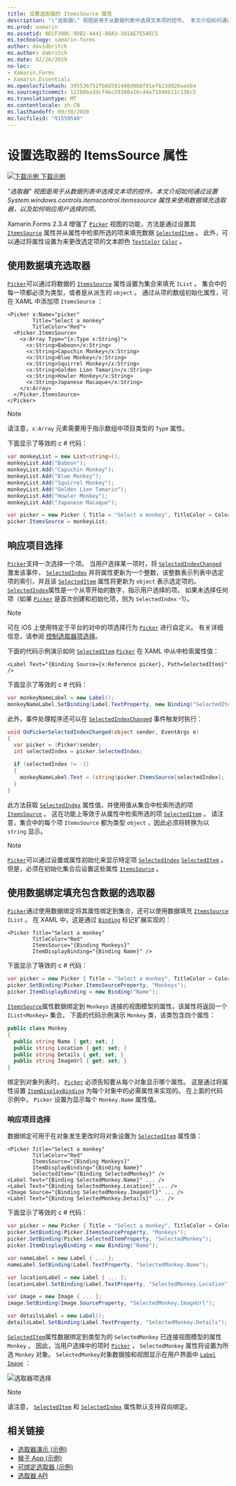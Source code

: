 ```yaml
---
title: 设置选取器的 ItemsSource 属性
description: "\"选取器\" 视图是用于从数据列表中选择文本项的控件。 本文介绍如何通过设置 System.windows.controls.itemscontrol.itemssource 属性来使用数据填充选取器，以及如何响应用户选择的项。"
ms.prod: xamarin
ms.assetid: 8ECF390C-9DB2-4441-B9A3-101AE7E5AEC5
ms.technology: xamarin-forms
author: davidbritch
ms.author: dabritch
ms.date: 02/26/2019
no-loc:
- Xamarin.Forms
- Xamarin.Essentials
ms.openlocfilehash: 395536752fb0d581408d0b8f91ef623d926aeeb4
ms.sourcegitcommit: 122b8ba3dcf4bc59368a16c44e71846b11c136c5
ms.translationtype: MT
ms.contentlocale: zh-CN
ms.lasthandoff: 09/30/2020
ms.locfileid: "91559540"
---
```

# <a name="setting-a-pickers-itemssource-property"></a>设置选取器的 ItemsSource 属性

[![下载示例](~/media/shared/download.png) 下载示例](https://docs.microsoft.com/samples/xamarin/xamarin-forms-samples/userinterface-monkeyapppicker)

_"选取器" 视图是用于从数据列表中选择文本项的控件。本文介绍如何通过设置 System.windows.controls.itemscontrol.itemssource 属性来使用数据填充选取器，以及如何响应用户选择的项。_

Xamarin.Forms 2.3.4 增强了 [`Picker`](xref:Xamarin.Forms.Picker) 视图的功能，方法是通过设置其 [`ItemsSource`](xref:Xamarin.Forms.Picker.ItemsSource) 属性并从属性中检索所选的项来填充数据 [`SelectedItem`](xref:Xamarin.Forms.Picker.SelectedItem) 。 此外，可以通过将属性设置为来更改选定项的文本颜色 [`TextColor`](xref:Xamarin.Forms.Picker.TextColor) [`Color`](xref:Xamarin.Forms.Color) 。

## <a name="populating-a-picker-with-data"></a>使用数据填充选取器

[`Picker`](xref:Xamarin.Forms.Picker)可以通过将数据的 [`ItemsSource`](xref:Xamarin.Forms.Picker.ItemsSource) 属性设置为集合来填充 `IList` 。 集合中的每一项都必须为类型，或者是从派生的 `object` 。 通过从项的数组初始化属性，可在 XAML 中添加项 `ItemsSource` ：

```xaml
<Picker x:Name="picker"
        Title="Select a monkey"
        TitleColor="Red">
  <Picker.ItemsSource>
    <x:Array Type="{x:Type x:String}">
      <x:String>Baboon</x:String>
      <x:String>Capuchin Monkey</x:String>
      <x:String>Blue Monkey</x:String>
      <x:String>Squirrel Monkey</x:String>
      <x:String>Golden Lion Tamarin</x:String>
      <x:String>Howler Monkey</x:String>
      <x:String>Japanese Macaque</x:String>
    </x:Array>
  </Picker.ItemsSource>
</Picker>
```

> [!NOTE]
> 请注意，`x:Array` 元素需要用于指示数组中项目类型的 `Type` 属性。

下面显示了等效的 c # 代码：

```csharp
var monkeyList = new List<string>();
monkeyList.Add("Baboon");
monkeyList.Add("Capuchin Monkey");
monkeyList.Add("Blue Monkey");
monkeyList.Add("Squirrel Monkey");
monkeyList.Add("Golden Lion Tamarin");
monkeyList.Add("Howler Monkey");
monkeyList.Add("Japanese Macaque");

var picker = new Picker { Title = "Select a monkey", TitleColor = Color.Red };
picker.ItemsSource = monkeyList;
```

## <a name="responding-to-item-selection"></a>响应项目选择

[`Picker`](xref:Xamarin.Forms.Picker)支持一次选择一个项。 当用户选择某一项时，将 [`SelectedIndexChanged`](xref:Xamarin.Forms.Picker.SelectedIndexChanged) 激发该事件， [`SelectedIndex`](xref:Xamarin.Forms.Picker.SelectedIndex) 并将属性更新为一个整数，该整数表示列表中选定项的索引，并且该 [`SelectedItem`](xref:Xamarin.Forms.Picker.SelectedItem) 属性将更新为 `object` 表示选定项的。 [`SelectedIndex`](xref:Xamarin.Forms.Picker.SelectedIndex)属性是一个从零开始的数字，指示用户选择的项。 如果未选择任何项（如果 [`Picker`](xref:Xamarin.Forms.Picker) 是首次创建和初始化项，则为 `SelectedIndex` -1）。

> [!NOTE]
> 可在 iOS 上使用特定于平台的对中的项选择行为 [`Picker`](xref:Xamarin.Forms.Picker) 进行自定义。 有关详细信息，请参阅 [控制选取器项选择](~/xamarin-forms/platform/ios/picker-selection.md)。

下面的代码示例演示如何 [`SelectedItem`](xref:Xamarin.Forms.Picker.SelectedItem) [`Picker`](xref:Xamarin.Forms.Picker) 在 XAML 中从中检索属性值：

```xaml
<Label Text="{Binding Source={x:Reference picker}, Path=SelectedItem}" />
```

下面显示了等效的 c # 代码：

```csharp
var monkeyNameLabel = new Label();
monkeyNameLabel.SetBinding(Label.TextProperty, new Binding("SelectedItem", source: picker));
```

此外，事件处理程序还可以在 [`SelectedIndexChanged`](xref:Xamarin.Forms.Picker.SelectedIndexChanged) 事件触发时执行：

```csharp
void OnPickerSelectedIndexChanged(object sender, EventArgs e)
{
  var picker = (Picker)sender;
  int selectedIndex = picker.SelectedIndex;

  if (selectedIndex != -1)
  {
    monkeyNameLabel.Text = (string)picker.ItemsSource[selectedIndex];
  }
}
```

此方法获取 [`SelectedIndex`](xref:Xamarin.Forms.Picker.SelectedIndex) 属性值，并使用值从集合中检索所选的项 [`ItemsSource`](xref:Xamarin.Forms.Picker.ItemsSource) 。 这在功能上等效于从属性中检索所选的项 [`SelectedItem`](xref:Xamarin.Forms.Picker.SelectedItem) 。 请注意，集合中的每个项 `ItemsSource` 都为类型 `object` ，因此必须将转换为以 `string` 显示。

> [!NOTE]
> [`Picker`](xref:Xamarin.Forms.Picker)可以通过设置或属性初始化来显示特定项 [`SelectedIndex`](xref:Xamarin.Forms.Picker.SelectedIndex) [`SelectedItem`](xref:Xamarin.Forms.Picker.SelectedItem) 。 但是，必须在初始化集合后设置这些属性 [`ItemsSource`](xref:Xamarin.Forms.Picker.ItemsSource) 。

## <a name="populating-a-picker-with-data-using-data-binding"></a>使用数据绑定填充包含数据的选取器

[`Picker`](xref:Xamarin.Forms.Picker)通过使用数据绑定将其属性绑定到集合，还可以使用数据填充 [`ItemsSource`](xref:Xamarin.Forms.Picker.ItemsSource) `IList` 。 在 XAML 中，这是通过 [`Binding`](xref:Xamarin.Forms.Xaml.BindingExtension) 标记扩展实现的：

```xaml
<Picker Title="Select a monkey"
        TitleColor="Red"
        ItemsSource="{Binding Monkeys}"
        ItemDisplayBinding="{Binding Name}" />
```

下面显示了等效的 c # 代码：

```csharp
var picker = new Picker { Title = "Select a monkey", TitleColor = Color.Red };
picker.SetBinding(Picker.ItemsSourceProperty, "Monkeys");
picker.ItemDisplayBinding = new Binding("Name");
```

[`ItemsSource`](xref:Xamarin.Forms.Picker.ItemsSource)属性数据绑定到 `Monkeys` 连接的视图模型的属性，该属性将返回一个 `IList<Monkey>` 集合。 下面的代码示例演示 `Monkey` 类，该类包含四个属性：

```csharp
public class Monkey
{
  public string Name { get; set; }
  public string Location { get; set; }
  public string Details { get; set; }
  public string ImageUrl { get; set; }
}
```

绑定到对象列表时， [`Picker`](xref:Xamarin.Forms.Picker) 必须告知要从每个对象显示哪个属性。 这是通过将属性设置 [`ItemDisplayBinding`](xref:Xamarin.Forms.Picker.ItemDisplayBinding) 为每个对象中的必需属性来实现的。 在上面的代码示例中， `Picker` 设置为显示每个 `Monkey.Name` 属性值。

### <a name="responding-to-item-selection"></a>响应项目选择

数据绑定可用于在对象发生更改时将对象设置为 [`SelectedItem`](xref:Xamarin.Forms.Picker.SelectedItem) 属性值：

```xaml
<Picker Title="Select a monkey"
        TitleColor="Red"
        ItemsSource="{Binding Monkeys}"
        ItemDisplayBinding="{Binding Name}"
        SelectedItem="{Binding SelectedMonkey}" />
<Label Text="{Binding SelectedMonkey.Name}" ... />
<Label Text="{Binding SelectedMonkey.Location}" ... />
<Image Source="{Binding SelectedMonkey.ImageUrl}" ... />
<Label Text="{Binding SelectedMonkey.Details}" ... />
```

下面显示了等效的 c # 代码：

```csharp
var picker = new Picker { Title = "Select a monkey", TitleColor = Color.Red };
picker.SetBinding(Picker.ItemsSourceProperty, "Monkeys");
picker.SetBinding(Picker.SelectedItemProperty, "SelectedMonkey");
picker.ItemDisplayBinding = new Binding("Name");

var nameLabel = new Label { ... };
nameLabel.SetBinding(Label.TextProperty, "SelectedMonkey.Name");

var locationLabel = new Label { ... };
locationLabel.SetBinding(Label.TextProperty, "SelectedMonkey.Location");

var image = new Image { ... };
image.SetBinding(Image.SourceProperty, "SelectedMonkey.ImageUrl");

var detailsLabel = new Label();
detailsLabel.SetBinding(Label.TextProperty, "SelectedMonkey.Details");
```

[`SelectedItem`](xref:Xamarin.Forms.Picker.SelectedItem)属性数据绑定到类型为的 `SelectedMonkey` 已连接视图模型的属性 `Monkey` 。 因此，当用户选择中的项时 [`Picker`](xref:Xamarin.Forms.Picker) ， `SelectedMonkey` 属性将设置为所选 `Monkey` 对象。 `SelectedMonkey`对象数据按和视图显示在用户界面中 [`Label`](xref:Xamarin.Forms.Label) [`Image`](xref:Xamarin.Forms.Image) ：

![选取器项选择](populating-itemssource-images/monkeys.png)

> [!NOTE]
> 请注意， [`SelectedItem`](xref:Xamarin.Forms.Picker.SelectedItem) 和 [`SelectedIndex`](xref:Xamarin.Forms.Picker.SelectedIndex) 属性默认支持双向绑定。

## <a name="related-links"></a>相关链接

- [选取器演示 (示例) ](/samples/xamarin/xamarin-forms-samples/userinterface-pickerdemo)
- [猴子 App (示例) ](/samples/xamarin/xamarin-forms-samples/userinterface-monkeyapppicker)
- [可绑定选取器 (示例) ](/samples/xamarin/xamarin-forms-samples/userinterface-bindablepicker)
- [选取器 API](xref:Xamarin.Forms.Picker)